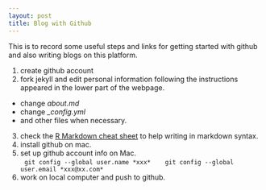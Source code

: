 ```yaml
---
layout: post
title: Blog with Github
---
```


This is to record some useful steps and links for getting started with github and also writing blogs on this platform. 
  
1. create github account
2. fork jekyll and edit personal information following the instructions appeared in the lower part of the webpage.  
  + change *about.md* 
  + change *_config.yml*
  + and other files when necessary.
  
  
3. check the [R Markdown cheat sheet](https://www.rstudio.com/wp-content/uploads/2015/02/rmarkdown-cheatsheet.pdf) to help writing in markdown syntax.
4. install github on mac.  
5. set up github account info on Mac.  
  ```git config --global user.name *xxx*   
  git config --global user.email *xxx@xx.com*```    
6. work on local computer and push to github.  


